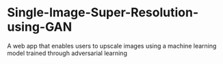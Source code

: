 # Single-Image-Super-Resolution-using-GAN
A web app that enables users to upscale images using a machine learning model trained through adversarial learning
